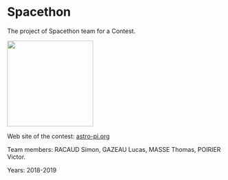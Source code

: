 # Spacethon

The project of Spacethon team for a Contest.

<img src="https://www.esa.int/var/esa/storage/images/esa_multimedia/images/2016/10/astro_pi_logo/16166208-1-eng-GB/Astro_Pi_logo.jpg" width="200px" />

<p>Web site of the contest: <a href="https://astro-pi.org/">astro-pi.org</a></p>
Team members: RACAUD Simon, GAZEAU Lucas, MASSE Thomas, POIRIER Victor.

Years: 2018-2019
